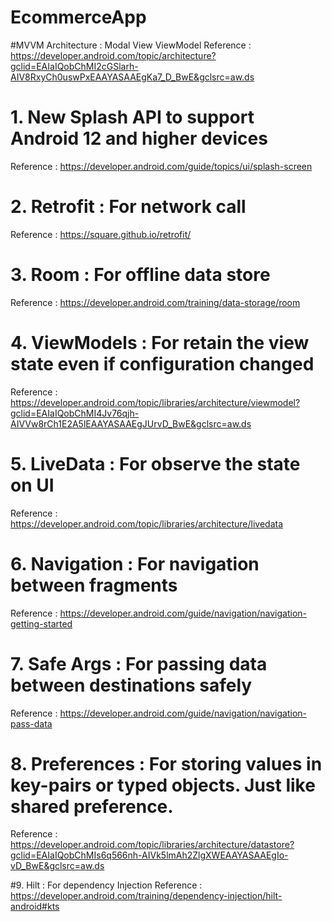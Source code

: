EcommerceApp
===

#MVVM Architecture : Modal View ViewModel
Reference : https://developer.android.com/topic/architecture?gclid=EAIaIQobChMI2cGSlarh-AIV8RxyCh0uswPxEAAYASAAEgKa7_D_BwE&gclsrc=aw.ds

# 1. New Splash API to support Android 12 and higher devices
Reference : https://developer.android.com/guide/topics/ui/splash-screen

# 2. Retrofit : For network call
Reference : https://square.github.io/retrofit/

# 3. Room : For offline data store
Reference : https://developer.android.com/training/data-storage/room

# 4. ViewModels : For retain the view state even if configuration changed
Reference : https://developer.android.com/topic/libraries/architecture/viewmodel?gclid=EAIaIQobChMI4Jv76qjh-AIVVw8rCh1E2A5lEAAYASAAEgJUrvD_BwE&gclsrc=aw.ds

# 5. LiveData : For observe the state on UI
Reference : https://developer.android.com/topic/libraries/architecture/livedata

# 6. Navigation : For navigation between fragments
Reference : https://developer.android.com/guide/navigation/navigation-getting-started

# 7. Safe Args : For passing data between destinations safely
Reference : https://developer.android.com/guide/navigation/navigation-pass-data

# 8. Preferences : For storing values in key-pairs or typed objects. Just like shared preference.
Reference : https://developer.android.com/topic/libraries/architecture/datastore?gclid=EAIaIQobChMIs6q566nh-AIVk5lmAh2ZlgXWEAAYASAAEgIo-vD_BwE&gclsrc=aw.ds

#9. Hilt : For dependency Injection
Reference : https://developer.android.com/training/dependency-injection/hilt-android#kts